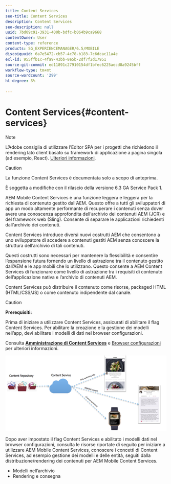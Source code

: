 ```yaml
---
title: Content Services
seo-title: Content Services
description: Content Services
seo-description: null
uuid: 7bd09c91-3931-400b-bdfc-b064b9ca9668
contentOwner: User
content-type: reference
products: SG_EXPERIENCEMANAGER/6.5/MOBILE
discoiquuid: 6a7e5472-cb57-4c78-b183-7c6dcac11a4e
exl-id: 955ffb1c-4fa9-43bb-8e5b-2df7f2d17951
source-git-commit: ed11891c27910154df1bfec6225aecd8a9245bff
workflow-type: tm+mt
source-wordcount: '299'
ht-degree: 3%

---
```


# Content Services{#content-services}

>[!NOTE]
>
>L’Adobe consiglia di utilizzare l’Editor SPA per i progetti che richiedono il rendering lato client basato su framework di applicazione a pagina singola (ad esempio, React). [Ulteriori informazioni](/help/sites-developing/spa-overview.md).

>[!CAUTION]
>
>La funzione Content Services è documentata solo a scopo di anteprima.
>
>È soggetta a modifiche con il rilascio della versione 6.3 GA Service Pack 1.

AEM Mobile Content Services è una funzione leggera e leggera per la richiesta di contenuto gestito dall’AEM. Questo offre a tutti gli sviluppatori di app un modo altamente performante di recuperare i contenuti senza dover avere una conoscenza approfondita dell’archivio dei contenuti AEM (JCR) e del framework web (Sling). Consente di separare le applicazioni richiedenti dall’archivio dei contenuti.

Content Services introduce diversi nuovi costrutti AEM che consentono a uno sviluppatore di accedere a contenuti gestiti AEM senza conoscere la struttura dell’archivio di tali contenuti.

Questi costrutti sono necessari per mantenere la flessibilità e consentire l’espansione futura fornendo un livello di astrazione tra il contenuto gestito dall’AEM e le app mobili che lo utilizzano. Questo consente a AEM Content Services di funzionare come livello di astrazione tra i requisiti di contenuto dell’applicazione nativa e l’archivio di contenuti AEM.

Content Services può distribuire il contenuto come risorse, packaged HTML (HTML/CSS/JS) o come contenuto indipendente dal canale.

>[!CAUTION]
>
>**Prerequisiti:**
>
>Prima di iniziare a utilizzare Content Services, assicurati di abilitare il flag Content Services. Per abilitare la creazione e la gestione dei modelli nell’app, devi abilitare i modelli di dati nel browser configurazioni.
>
>Consulta **[Amministrazione di Content Services](/help/mobile/developing-content-services.md)** e [Browser configurazioni](/help/sites-administering/configurations.md) per ulteriori informazioni.

![chlimage_1-143](assets/chlimage_1-143.png)

Dopo aver impostato il flag Content Services e abilitato i modelli dati nel browser configurazioni, consulta le risorse riportate di seguito per iniziare a utilizzare AEM Mobile Content Services, conoscere i concetti di Content Services, ad esempio gestione dei modelli e delle entità, seguiti dalla distribuzione/rendering dei contenuti per AEM Mobile Content Services.

* Modelli nell’archivio
* Rendering e consegna
